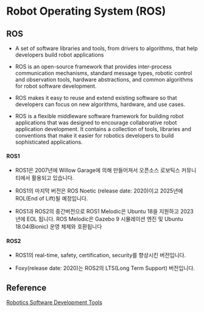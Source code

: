 # Robot Operating System (ROS) 

## ROS

- A set of software libraries and tools, from drivers to algorithms, that help developers build robot applications

- ROS is an open-source framework that provides inter-process communication mechanisms, standard message types, robotic control and observation tools, hardware abstractions, and common algorithms for robot software development.

- ROS makes it easy to reuse and extend existing software so that developers can focus on new algorithms, hardware, and use cases.

- ROS is a flexible middleware software framework for building robot applications that was designed to encourage collaborative robot application development. It contains a collection of tools, libraries and conventions that make it easier for robotics developers to build sophisticated applications.

#### ROS1

- ROS1은 2007년에 Willow Garage에 의해 만들어져서 오픈소스 로보틱스 커뮤니티에서 활용되고 있습니다. 

- ROS1의 마지막 버전은 ROS Noetic (release date: 2020)이고 2025년에 ROL(End of Lift)될 예정입니다. 

- ROS1과 ROS2의 중간버전으로 ROS1 Melodic은 Ubuntu 18을 지원하고 2023년에 EOL 됩니다. ROS Melodic은 Gazebo 9 시뮬레이션 엔진 및 Ubuntu 18.04(Bionic) 운영 체제와 호환됩니다

#### ROS2

- ROS1의 real-time, safety, certification, security를 향상시킨 버전입니다. 

- Foxy(release date: 2020)는 ROS2의 LTS(Long Term Support) 버전입니다. 

## Reference

[Robotics Software Development Tools](https://catalog.us-east-1.prod.workshops.aws/workshops/fa208b8e-83d6-4cc1-8356-bfa5b6184fae/en-US/background-resources/robotics-software-development-tools#robot-operating-system-(ros))
